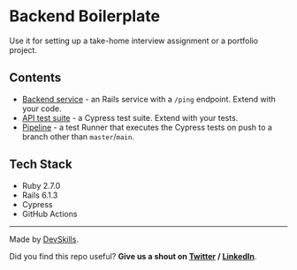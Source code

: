 # Backend Boilerplate

Use it for setting up a take-home interview assignment or a portfolio project.

## Contents

- [Backend service](https://github.com/DevSkillsHQ/backend-boilerplate-ruby-rails/tree/main/app) - an Rails service with a `/ping` endpoint. Extend with your code.
- [API test suite](https://github.com/DevSkillsHQ/backend-boilerplate-ruby-rails/blob/main/cypress/integration/backend.spec.js) - a Cypress test suite. Extend with your tests.
- [Pipeline](https://github.com/DevSkillsHQ/backend-boilerplate-ruby-rails/blob/main/.github/workflows/tests.yml) - a test Runner that executes the Cypress tests on push to a branch other than `master`/`main`.

## Tech Stack

- Ruby 2.7.0
- Rails 6.1.3
- Cypress
- GitHub Actions

---

Made by [DevSkills](https://devskills.co).

Did you find this repo useful? **Give us a shout on [Twitter](https://twitter.com/DevSkillsHQ) / [LinkedIn](https://www.linkedin.com/company/devskills)**.
